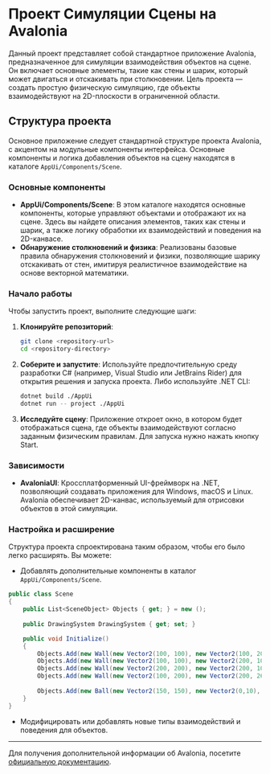 ﻿# Проект Симуляции Сцены на Avalonia

Данный проект представляет собой стандартное приложение Avalonia, предназначенное для симуляции взаимодействия объектов на сцене. Он включает основные элементы, такие как стены и шарик, который может двигаться и отскакивать при столкновении. Цель проекта — создать простую физическую симуляцию, где объекты взаимодействуют на 2D-плоскости в ограниченной области.

## Структура проекта

Основное приложение следует стандартной структуре проекта Avalonia, с акцентом на модульные компоненты интерфейса. Основные компоненты и логика добавления объектов на сцену находятся в каталоге `AppUi/Components/Scene`.

### Основные компоненты

- **AppUi/Components/Scene**: В этом каталоге находятся основные компоненты, которые управляют объектами и отображают их на сцене. Здесь вы найдете описания элементов, таких как стены и шарик, а также логику обработки их взаимодействий и поведения на 2D-канвасе.
- **Обнаружение столкновений и физика**: Реализованы базовые правила обнаружения столкновений и физики, позволяющие шарику отскакивать от стен, имитируя реалистичное взаимодействие на основе векторной математики.

### Начало работы

Чтобы запустить проект, выполните следующие шаги:

1. **Клонируйте репозиторий**:
    ```bash
    git clone <repository-url>
    cd <repository-directory>
    ```

2. **Соберите и запустите**:
   Используйте предпочтительную среду разработки C# (например, Visual Studio или JetBrains Rider) для открытия решения и запуска проекта. Либо используйте .NET CLI:
    ```bash
    dotnet build ./AppUi
    dotnet run -- project ./AppUi
    ```

3. **Исследуйте сцену**:
   Приложение откроет окно, в котором будет отображаться сцена, где объекты взаимодействуют согласно заданным физическим правилам. Для запуска нужно нажать кнопку Start.

### Зависимости

- **AvaloniaUI**: Кроссплатформенный UI-фреймворк на .NET, позволяющий создавать приложения для Windows, macOS и Linux. Avalonia обеспечивает 2D-канвас, используемый для отрисовки объектов в этой симуляции.

### Настройка и расширение

Структура проекта спроектирована таким образом, чтобы его было легко расширять. Вы можете:
- Добавлять дополнительные компоненты в каталог `AppUi/Components/Scene`.
```csharp
public class Scene
{
    public List<SceneObject> Objects { get; } = new ();
    
    public DrawingSystem DrawingSystem { get; set; }

    public void Initialize()
    {
        Objects.Add(new Wall(new Vector2(100, 100), new Vector2(100, 200), DrawingSystem.DrawWall));
        Objects.Add(new Wall(new Vector2(100, 100), new Vector2(200, 100), DrawingSystem.DrawWall));
        Objects.Add(new Wall(new Vector2(200, 200), new Vector2(200, 100), DrawingSystem.DrawWall));
        Objects.Add(new Wall(new Vector2(100, 200), new Vector2(200, 260), DrawingSystem.DrawWall));
        
        Objects.Add(new Ball(new Vector2(150, 150), new Vector2(0,10), 10, DrawingSystem.DrawBall));
    }
}
```
- Модифицировать или добавлять новые типы взаимодействий и поведения для объектов.


---

Для получения дополнительной информации об Avalonia, посетите [официальную документацию](https://docs.avaloniaui.net/).
